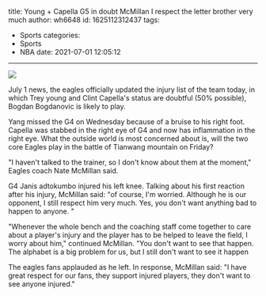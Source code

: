title: Young + Capella G5 in doubt McMillan  I respect the letter brother very much
author: wh6648
id: 1625112312437
tags: 
- Sports
categories: 
- Sports
- NBA
date: 2021-07-01 12:05:12
---
![](https://p8.itc.cn/q_70/images01/20210701/a947894df92749e088ea3f0caeddf51b.jpeg)


July 1 news, the eagles officially updated the injury list of the team today, in which Trey young and Clint Capella's status are doubtful (50% possible), Bogdan Bogdanovic is likely to play.

Yang missed the G4 on Wednesday because of a bruise to his right foot. Capella was stabbed in the right eye of G4 and now has inflammation in the right eye. What the outside world is most concerned about is, will the two core Eagles play in the battle of Tianwang mountain on Friday?

"I haven't talked to the trainer, so I don't know about them at the moment," Eagles coach Nate McMillan said.

G4 Janis adtokumbo injured his left knee. Talking about his first reaction after his injury, McMillan said: "of course, I'm worried. Although he is our opponent, I still respect him very much. Yes, you don't want anything bad to happen to anyone. "

"Whenever the whole bench and the coaching staff come together to care about a player's injury and the player has to be helped to leave the field, I worry about him," continued McMillan. "You don't want to see that happen. The alphabet is a big problem for us, but I still don't want to see it happen

The eagles fans applauded as he left. In response, McMillan said: "I have great respect for our fans, they support injured players, they don't want to see anyone injured."


